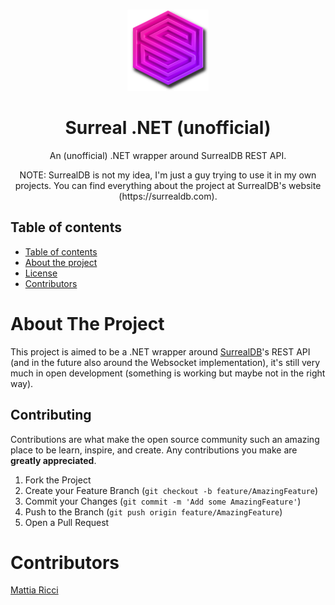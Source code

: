 <!-- PROJECT LOGO -->
  <br />
    <p align="center">
    <img src="img/icon.png" alt="Logo" width="130" height="130">
  </a>
  <h1 align="center">Surreal .NET (unofficial)</h1>
  <p align="center">
    An (unofficial) .NET wrapper around SurrealDB REST API.
  </p>
  <p align="center">
    NOTE: SurrealDB is not my idea, I'm just a guy trying to use it in my own projects. You can find everything about the project at SurrealDB's website (https://surrealdb.com).
  </p>



## Table of contents

- [Table of contents](#table-of-contents)
- [About the project](#about-the-project)
- [License](#license)
- [Contributors](#contributors)

# About The Project

This project is aimed to be a .NET wrapper around [SurrealDB](https://surrealdb.com)'s REST API (and in the future also around the Websocket implementation), it's still very much in open development (something is working but maybe not in the right way).

## Contributing

Contributions are what make the open source community such an amazing place to be learn, inspire, and create. Any contributions you make are **greatly appreciated**.

1. Fork the Project
2. Create your Feature Branch (`git checkout -b feature/AmazingFeature`)
3. Commit your Changes (`git commit -m 'Add some AmazingFeature'`)
4. Push to the Branch (`git push origin feature/AmazingFeature`)
5. Open a Pull Request

# Contributors

[Mattia Ricci](https://github.com/tiaringhio)
